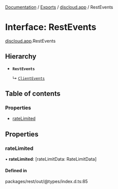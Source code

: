 [Documentation](../README.md) / [Exports](../modules.md) / [discloud.app](../modules/discloud_app.md) / RestEvents

# Interface: RestEvents

[discloud.app](../modules/discloud_app.md).RestEvents

## Hierarchy

- **`RestEvents`**

  ↳ [`ClientEvents`](discloud_app.ClientEvents.md)

## Table of contents

### Properties

- [rateLimited](discloud_app.RestEvents-1.md#ratelimited)

## Properties

### rateLimited

• **rateLimited**: [rateLimitData: RateLimitData]

#### Defined in

packages/rest/out/@types/index.d.ts:85
